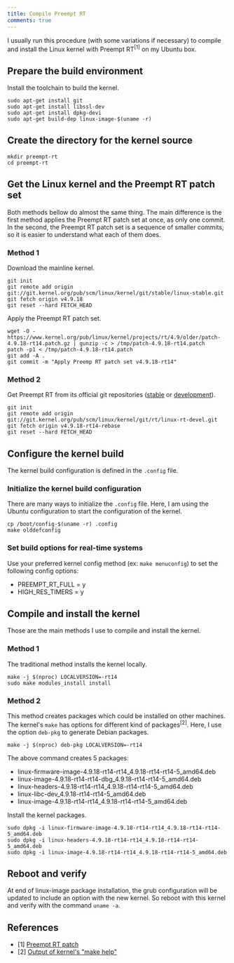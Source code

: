 ```yaml
---
title: Compile Preempt RT
comments: true
---
```


I usually run this procedure (with some variations if necessary) to compile and install the Linux kernel with Preempt RT<sup>[1]</sup> on my Ubuntu box.

## Prepare the build environment

Install the toolchain to build the kernel. 

```
sudo apt-get install git
sudo apt-get install libssl-dev
sudo apt-get install dpkg-devi
sudo apt-get build-dep linux-image-$(uname -r)
```

## Create the directory for the kernel source

```
mkdir preempt-rt
cd preempt-rt
```

## Get the Linux kernel and the Preempt RT patch set

Both methods bellow do almost the same thing. The main difference is the first method applies the Preempt RT patch set at once, as only one commit. In the second, the Preempt RT patch set is a sequence of smaller commits, so it is easier to understand what each of them does.

### Method 1

Download the mainline kernel.
 
```
git init
git remote add origin git://git.kernel.org/pub/scm/linux/kernel/git/stable/linux-stable.git
git fetch origin v4.9.18
git reset --hard FETCH_HEAD
```

Apply the Preempt RT patch set.

```
wget -O - https://www.kernel.org/pub/linux/kernel/projects/rt/4.9/older/patch-4.9.18-rt14.patch.gz | gunzip -c > /tmp/patch-4.9.18-rt14.patch
patch -p1 < /tmp/patch-4.9.18-rt14.patch
git add -A .
git commit -m "Apply Preemp RT patch set v4.9.18-rt14"
```

### Method 2

Get Preempt RT from its official git repositories ([stable](https://git.kernel.org/pub/scm/linux/kernel/git/rt/linux-stable-rt.git) or [development](https://git.kernel.org/pub/scm/linux/kernel/git/rt/linux-rt-devel.git/)).

```
git init
git remote add origin git://git.kernel.org/pub/scm/linux/kernel/git/rt/linux-rt-devel.git
git fetch origin v4.9.18-rt14-rebase
git reset --hard FETCH_HEAD
```

## Configure the kernel build

The kernel build configuration is defined in the ```.config``` file.

### Initialize the kernel build configuration

There are many ways to initialize the ```.config``` file. Here, I am using the Ubuntu configuration to start the configuration of the kernel.

```
cp /boot/config-$(uname -r) .config
make olddefconfig
```

### Set build options for real-time systems

Use your preferred kernel config method (ex: ```make menuconfig```) to set the following config options:

* PREEMPT_RT_FULL = y
* HIGH_RES_TIMERS = y

## Compile and install the kernel

Those are the main methods I use to compile and install the kernel. 

### Method 1

The traditional method installs the kernel locally.

```
make -j $(nproc) LOCALVERSION=-rt14
sudo make modules_install install
```

### Method 2

This method creates packages which could be installed on other machines. The kernel's ```make``` has options for different kind of packages<sup>[2]</sup>. Here, I use the option ```deb-pkg``` to generate Debian packages.

```
make -j $(nproc) deb-pkg LOCALVERSION=-rt14
```

The above command creates 5 packages:

* linux-firmware-image-4.9.18-rt14-rt14_4.9.18-rt14-rt14-5_amd64.deb
* linux-image-4.9.18-rt14-rt14-dbg_4.9.18-rt14-rt14-5_amd64.deb
* linux-headers-4.9.18-rt14-rt14_4.9.18-rt14-rt14-5_amd64.deb
* linux-libc-dev_4.9.18-rt14-rt14-5_amd64.deb
* linux-image-4.9.18-rt14-rt14_4.9.18-rt14-rt14-5_amd64.deb

Install the kernel packages.

```
sudo dpkg -i linux-firmware-image-4.9.18-rt14-rt14_4.9.18-rt14-rt14-5_amd64.deb
sudo dpkg -i linux-headers-4.9.18-rt14-rt14_4.9.18-rt14-rt14-5_amd64.deb
sudo dpkg -i linux-image-4.9.18-rt14-rt14_4.9.18-rt14-rt14-5_amd64.deb
```

## Reboot and verify

At end of linux-image package installation, the grub configuration will be updated to include an option with the new kernel. So reboot with this kernel and verify with the command ```uname -a```.

## References

* [1] [Preempt RT patch](https://rt.wiki.kernel.org/index.php/CONFIG_PREEMPT_RT_Patch)
* [2] [Output of kernel's "make help"](https://www.kernel.org/doc/makehelp.txt)

